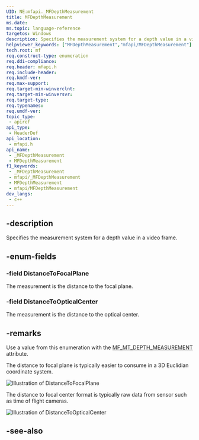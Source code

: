 ```yaml
---
UID: NE:mfapi._MFDepthMeasurement
title: MFDepthMeasurement
ms.date: 
ms.topic: language-reference
targetos: Windows
description: Specifies the measurement system for a depth value in a video frame.
helpviewer_keywords: ["MFDepthMeasurement","mfapi/MFDepthMeasurement"]
tech.root: mf
req.construct-type: enumeration
req.ddi-compliance: 
req.header: mfapi.h
req.include-header: 
req.kmdf-ver: 
req.max-support: 
req.target-min-winverclnt: 
req.target-min-winversvr: 
req.target-type: 
req.typenames: 
req.umdf-ver: 
topic_type:
 - apiref
api_type:
 - HeaderDef
api_location:
 - mfapi.h
api_name:
 - _MFDepthMeasurement
 - MFDepthMeasurement
f1_keywords:
 - _MFDepthMeasurement
 - mfapi/_MFDepthMeasurement
 - MFDepthMeasurement
 - mfapi/MFDepthMeasurement
dev_langs:
 - c++
---
```


## -description

Specifies the measurement system for a depth value in a video frame.

## -enum-fields

### -field DistanceToFocalPlane

The measurement is the distance to the focal plane.

### -field DistanceToOpticalCenter

The measurement is the distance to the optical center.

## -remarks

Use a value from this enumeration with the [MF_MT_DEPTH_MEASUREMENT](/windows/win32/medfound/mf-mt-depth-measurement) attribute.

The distance to focal plane is typically easier to consume in a 3D Euclidian coordinate system.

![Illustration of DistanceToFocalPlane](images/distance_to_focal_plane.png)

The distance to focal center format is typically raw data from sensor such as time of flight cameras.

![Illustration of DistanceToOpticalCenter](images/distance_to_optical_center.png)
  

## -see-also

